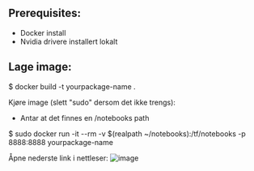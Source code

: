 Prerequisites:
---
- Docker install
- Nvidia drivere installert lokalt

Lage image:
---

$ docker build -t yourpackage-name .

Kjøre image (slett "sudo" dersom det ikke trengs):

- Antar at det finnes en /notebooks path

$ sudo docker run -it --rm -v $(realpath ~/notebooks):/tf/notebooks -p 8888:8888 yourpackage-name

Åpne nederste link i nettleser:
![image](https://user-images.githubusercontent.com/42869570/135875317-9b953a7e-d8d3-470b-82a6-f50dd49dc605.png)

